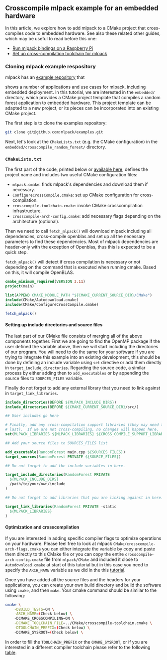 ## Crosscompile mlpack example for an embedded hardware

In this article, we explore how to add mlpack to a CMake project that cross-compiles
code to embedded hardware.  See also these related other guides, which may be useful
to read before this one:
 * [Run mlpack bindings on a Raspberry Pi](crosscompile_armv7.md)
 * [Set up cross-compilation toolchain for mlpack](supported_boards.md)


### Cloning mlpack example respository

mlpack has an [example repository](https://github.com/mlpack/examples) that

shows a number of applications and use cases for mlpack, including embedded
deployment.  In this tutorial, we are interested in the `embedded/` directory,
which provides a CMake project template that compiles a random forest
application to embedded hardware.  This project template can be adapted to a new
project, or its pieces can be incorporated into an existing CMake project.

The first step is to clone the examples repository:

```sh
git clone git@github.com:mlpack/examples.git
```

Next, let's look at the `CMakeLists.txt` (e.g. the CMake configuration) in the
`embedded/crosscompile_random_forest/` directory.

### `CMakeLists.txt`

The first part of the code, printed below or
[available here](https://github.com/mlpack/examples/blob/master/embedded/crosscompile_random_forest/CMakeLists.txt),
defines the project name and includes two useful CMake configuration files:
 * `mlpack.cmake`: finds mlpack's dependencies and download them if necessary.
 * `ConfigureCrossCompile.cmake`: set up CMake configuration for cross-compilation.
 * `crosscompile-toolchain.cmake`: invoke CMake crosscompilation infrastructure.
 * `crosscompile-arch-config.cmake`: add necessary flags depending on the
   architecture (optional).

Then we need to call `fetch_mlpack()` will download mlpack including all dependencies,
cross-compile openblas and set up all the necessary parameters to find these dependencies.
Most of mlpack dependencies are header-only with the exception of Openblas,
thus this is expected to be a quick step.

`fetch_mlpack()` will detect if cross compilation is necessary or not depending
on the command that is executed when running cmake. Based on this, it will
compile OpenBLAS.

```cmake
cmake_minimum_required(VERSION 3.11)
project(main)

list(APPEND CMAKE_MODULE_PATH "${CMAKE_CURRENT_SOURCE_DIR}/CMake")
include(CMake/Autodownload.cmake)
include(CMake/ConfigureCrossCompile.cmake)

fetch_mlpack()

```

#### Setting up include directories and source files

The last part of our CMake file consists of merging all of the above components
together. First we are going to find the OpenMP package if the user defined the
variable above, then we will start including the directories of our
program. You will need to do the same for your software if you are trying to
integrate this example into an existing development, this should be done by
defining an include variable using `set` directive or add them directly in
`target_include_directories`.
Regarding the source code, a similar process by either adding then to
`add_executables` or by appending the source files to `SOURCES_FILES` variable. 

Finally do not forget to add any external library that you need to link against
in `target_link_libraries`.

```cmake
include_directories(BEFORE ${MLPACK_INCLUDE_DIRS})
include_directories(BEFORE ${CMAKE_CURRENT_SOURCE_DIR}/src/)

## User includes go here

# Finally, add any cross-compilation support libraries (they may need to come
# last).  If we are not cross-compiling, no changes will happen here.
set(MLPACK_LIBRARIES ${MLPACK_LIBRARIES} ${CROSS_COMPILE_SUPPORT_LIBRARIES})

## Add your source files to SOURCES_FILES list

add_executable(RandomForest main.cpp ${SOURCES_FILES})
target_sources(RandomForest PRIVATE ${SOURCE_FILES})

## Do not forget to add the include variables in here.

target_include_directories(RandomForest PRIVATE
  ${MLPACK_INCLUDE_DIRS}
  /path/to/your/own/include
)

## Do not forget to add libraries that you are linking against in here.

target_link_libraries(RandomForest PRIVATE -static
  ${MLPACK_LIBRARIES}
)
```

#### Optimization and crosscompilation

If you are interested in adding specific compiler flags to optimize operations
on your hardware. Please feel free to look at mlpack
`CMake/crosscompile-arch-flags.cmake` you can either integrate the variable by
copy and paste them directly to this CMake file or you can
copy the entire `crosscompile-arch-config.cmake` file from `mlpack/CMake` and included
it close to `Autodownload.cmake` at start of this tutorial but in this case you need
to specify the `ARCH_NAME` variable as we did in the this [tutorial](crosscompile_armv7.md).

Once you have added all the source files and the headers for your applications,
you can create your own build directory and build the software using `cmake`,
and then `make`. Your cmake command should be similar to the following:

```sh
cmake \
    -DBUILD_TESTS=ON \
    -ARCH_NAME=(Check below) \
    -DCMAKE_CROSSCOMPILING=ON \
    -DCMAKE_TOOLCHAIN_FILE=../CMake/crosscompile-toolchain.cmake \
    -DTOOLCHAIN_PREFIX=(Check below) \
    -DCMAKE_SYSROOT=(Check below) \
```

In order to fill the `TOOLCHAIN_PREFIX` or the `CMAKE_SYSROOT`, or if
you are interested in a different compiler toolchain please refer to the
following [table](supported_boards.md).

